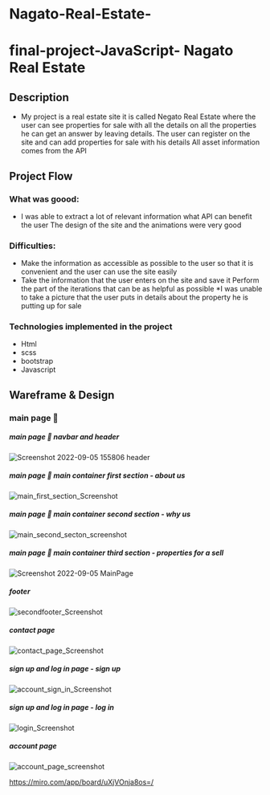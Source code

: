 # Nagato-Real-Estate-
# final-project-JavaScript- Nagato Real Estate 
## Description
* My project is a real estate site it is called Negato Real Estate where the user can see properties for sale with all the details on all the properties he can get an answer by leaving details. The user can register on the site and can add properties for sale with his details
All asset information comes from the API

## Project Flow
### What was goood:
* I was able to extract a lot of relevant information what API can benefit the user The design of the site and the animations were very good

### Difficulties:
* Make the information as accessible as possible to the user so that it is convenient and the user can use the site easily
* Take the information that the user enters on the site and save it
Perform the part of the iterations that can be as helpful as possible
*I was unable to take a picture that the user puts in details about the property he is putting up for sale
### Technologies implemented in the project 
* Html 
* scss 
* bootstrap 
* Javascript 
## Wareframe & Design
### main page 📄 
##### main page 📄 navbar and header 
![Screenshot 2022-09-05 155806 header](https://user-images.githubusercontent.com/105584146/188476400-93e50a57-327d-4a01-b2e9-5bd8b4d184f0.png)
##### main page 📄 main container first section - about us 
![main_first_section_Screenshot](https://user-images.githubusercontent.com/105584146/178699423-7e6d4fe4-4435-4054-9876-d5b004c84299.png)
##### main page 📄 main container second section - why us 
![main_second_secton_screenshot](https://user-images.githubusercontent.com/105584146/178699626-019e0094-36fd-4a33-94d1-d28bbb3cc636.png)
##### main page 📄 main container third section  - properties for a sell 
![Screenshot 2022-09-05 MainPage](https://user-images.githubusercontent.com/105584146/188476607-0bad7933-9fea-4f28-aa95-4d35dc78658d.png)
##### footer
 ![secondfooter_Screenshot](https://user-images.githubusercontent.com/105584146/178702536-6d5205c8-07e4-4f0e-92b6-78ed5f76354d.png)
##### contact page
 ![contact_page_Screenshot](https://user-images.githubusercontent.com/105584146/178700161-71c2b252-7cd6-40e8-a603-d0cc0b2c2320.png)
##### sign up and log in page - sign up 
  ![account_sign_in_Screenshot](https://user-images.githubusercontent.com/105584146/178700384-0d31b326-2f54-4d56-8632-5906bf6bb6de.png)
##### sign up and log in page - log in 
  ![login_Screenshot](https://user-images.githubusercontent.com/105584146/178700596-ae4c81d4-b9a1-4f33-822a-5c33852ea24d.png)
##### account page
  ![account_page_screenshot](https://user-images.githubusercontent.com/105584146/178701069-20ca3ef0-43a8-4c0e-add6-1626424ac3a7.png)





https://miro.com/app/board/uXjVOnja8os=/ 
